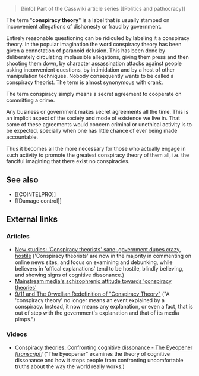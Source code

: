> [!info] Part of the Casswiki article series [[Politics and pathocracy]]

The term "**conspiracy theory**" is a label that is usually stamped on inconvenient allegations of dishonesty or fraud by government.

Entirely reasonable questioning can be ridiculed by labeling it a conspiracy theory. In the popular imagination the word conspiracy theory has been given a connotation of paranoid delusion. This has been done by deliberately circulating implausible allegations, giving them press and then shooting them down, by character assassination attacks against people asking inconvenient questions, by intimidation and by a host of other manipulation techniques. Nobody consequently wants to be called a conspiracy theorist. The term is almost synonymous with crank.

The term conspiracy simply means a secret agreement to cooperate on committing a crime.

Any business or government makes secret agreements all the time. This is an implicit aspect of the society and mode of existence we live in. That some of these agreements would concern criminal or unethical activity is to be expected, specially when one has little chance of ever being made accountable.

Thus it becomes all the more necessary for those who actually engage in such activity to promote the greatest conspiracy theory of them all, i.e. the fanciful imagining that there exist no conspiracies.

See also
--------

*   [[COINTELPRO]]
*   [[Damage control]]

External links
--------------

### Articles

*   [New studies: 'Conspiracy theorists' sane; government dupes crazy, hostile](http://www.sott.net/article/263896-New-studies-Conspiracy-theorists-sane-government-dupes-crazy-hostile) ('Conspiracy theorists' are now in the majority in commenting on online news sites, and focus on examining and debunking, while believers in 'offical explanations' tend to be hostile, blindly believing, and showing signs of cognitive dissonance.)
*   [Mainstream media's schizophrenic attitude towards 'conspiracy theories'](http://www.sott.net/article/294995-Mainstream-medias-schizophrenic-attitude-towards-conspiracy-theories)
*   [9/11 and The Orwellian Redefinition of "Conspiracy Theory"](http://www.sott.net/article/230281-9-11-and-The-Orwellian-Redefinition-of-Conspiracy-Theory) ("A 'conspiracy theory' no longer means an event explained by a conspiracy. Instead, it now means any explanation, or even a fact, that is out of step with the government's explanation and that of its media pimps.")

### Videos

*   [Conspiracy theories: Confronting cognitive dissonance - The Eyeopener](http://www.sott.net/article/279420-Conspiracy-theories-Confronting-cognitive-dissonance-The-Eyeopener) _\[[transcript](http://www.corbettreport.com/confronting-cognitive-dissonance/)\]_ ("The Eyeopener" examines the theory of cognitive dissonance and how it stops people from confronting uncomfortable truths about the way the world really works.)